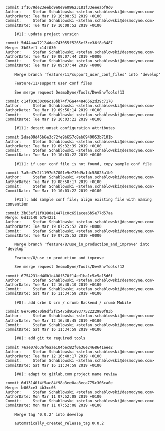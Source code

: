     commit 1f1679de23eebd9e0e9e09623181f33eeeabf9d0
    Author:     Stefan Schablowski <stefan.schablowski@desmodyne.com>
    AuthorDate: Tue Mar 19 10:08:52 2019 +0100
    Commit:     Stefan Schablowski <stefan.schablowski@desmodyne.com>
    CommitDate: Tue Mar 19 10:08:52 2019 +0100
    
        [#1]: update project version
    
    commit 5d44aaa72124dae743055f5265ef3ce36f8e3487
    Merge: 3b03ef1 c14f030
    Author:     Stefan Schablowski <stefan.schablowski@desmodyne.com>
    AuthorDate: Tue Mar 19 09:07:44 2019 +0000
    Commit:     Stefan Schablowski <stefan.schablowski@desmodyne.com>
    CommitDate: Tue Mar 19 09:07:44 2019 +0000
    
        Merge branch 'feature/11/support_user_conf_files' into 'develop'
        
        Feature/11/support user conf files
        
        See merge request DesmoDyne/Tools/DevEnvTools!13
    
    commit c14f03030c06c10bb74f76a444846562d39c7170
    Author:     Stefan Schablowski <stefan.schablowski@desmodyne.com>
    AuthorDate: Tue Mar 19 09:56:14 2019 +0100
    Commit:     Stefan Schablowski <stefan.schablowski@desmodyne.com>
    CommitDate: Tue Mar 19 10:03:22 2019 +0100
    
        [#11]: detect unset configuration attributes
    
    commit 2dae09d45b6e3c72fe9b657c8eb6940053b7101b
    Author:     Stefan Schablowski <stefan.schablowski@desmodyne.com>
    AuthorDate: Tue Mar 19 09:32:39 2019 +0100
    Commit:     Stefan Schablowski <stefan.schablowski@desmodyne.com>
    CommitDate: Tue Mar 19 10:03:22 2019 +0100
    
        [#11]: if user conf file is not found, copy sample conf file
    
    commit 7a5ed7e2f1197d57001e9e730d9a1dc55025a1b9
    Author:     Stefan Schablowski <stefan.schablowski@desmodyne.com>
    AuthorDate: Tue Mar 19 08:58:17 2019 +0100
    Commit:     Stefan Schablowski <stefan.schablowski@desmodyne.com>
    CommitDate: Tue Mar 19 10:03:22 2019 +0100
    
        [#11]: add sample conf file; align existing file with naming convention
    
    commit 3b03ef11f0180a14471c0c651acea6b5e77d57aa
    Merge: 6d13140 6754231
    Author:     Stefan Schablowski <stefan.schablowski@desmodyne.com>
    AuthorDate: Tue Mar 19 07:25:52 2019 +0000
    Commit:     Stefan Schablowski <stefan.schablowski@desmodyne.com>
    CommitDate: Tue Mar 19 07:25:52 2019 +0000
    
        Merge branch 'feature/8/use_in_production_and_improve' into 'develop'
        
        Feature/8/use in production and improve
        
        See merge request DesmoDyne/Tools/DevEnvTools!12
    
    commit 6754231cd40b1e400f570f14ed1ba1c5e5a15d6f
    Author:     Stefan Schablowski <stefan.schablowski@desmodyne.com>
    AuthorDate: Tue Mar 12 16:48:10 2019 +0100
    Commit:     Stefan Schablowski <stefan.schablowski@desmodyne.com>
    CommitDate: Sat Mar 16 11:34:59 2019 +0100
    
        [#8]: add crbe & crm / crumb Backend / crumb Mobile
    
    commit 8e7698c70b9df2fc5475d91e937752222980f83b
    Author:     Stefan Schablowski <stefan.schablowski@desmodyne.com>
    AuthorDate: Tue Mar 12 16:40:45 2019 +0100
    Commit:     Stefan Schablowski <stefan.schablowski@desmodyne.com>
    CommitDate: Sat Mar 16 11:34:59 2019 +0100
    
        [#8]: add git to required tools
    
    commit 76ae07d636f6aae104bec82f0a36e2468641eee2
    Author:     Stefan Schablowski <stefan.schablowski@desmodyne.com>
    AuthorDate: Tue Mar 12 16:40:17 2019 +0100
    Commit:     Stefan Schablowski <stefan.schablowski@desmodyne.com>
    CommitDate: Sat Mar 16 11:34:59 2019 +0100
    
        [#8]: adapt to gitlab.com project name review
    
    commit 6d13140f4f5ac84f98a3ee0aa8eca775c306ca0e
    Merge: b068ce3 4b3cc05
    Author:     Stefan Schablowski <stefan.schablowski@desmodyne.com>
    AuthorDate: Mon Mar 11 07:52:08 2019 +0100
    Commit:     Stefan Schablowski <stefan.schablowski@desmodyne.com>
    CommitDate: Mon Mar 11 07:52:08 2019 +0100
    
        Merge tag '0.0.2' into develop
        
        automatically_created_release_tag 0.0.2
    
